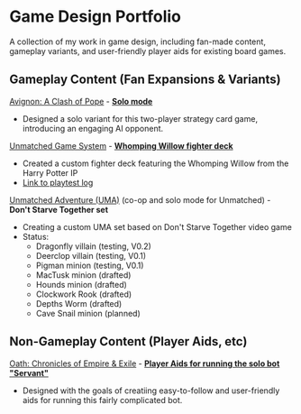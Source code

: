 # Game Design Portfolio
A collection of my work in game design, including fan-made content, gameplay variants, and user-friendly player aids for existing board games.

## Gameplay Content (Fan Expansions & Variants)
[Avignon: A Clash of Pope](https://boardgamegeek.com/boardgame/188181/avignon-a-clash-of-popes) - **[Solo mode](https://boardgamegeek.com/boardgame/188181/avignon-a-clash-of-popes)**
  - Designed a solo variant for this two-player strategy card game, introducing an engaging AI opponent.

[Unmatched Game System](https://boardgamegeek.com/boardgame/295564/unmatched-game-system) - **[Whomping Willow fighter deck](https://unmatched.cards/decks/koAD/)**
  - Created a custom fighter deck featuring the Whomping Willow from the Harry Potter IP
  - [Link to playtest log](https://github.com/sl9898/Portfolio-GameDesign/blob/main/Playtesting_Log%20-%20Whomping%20Willow.md)

[Unmatched Adventure (UMA)](https://boardgamegeek.com/boardgame/381297/unmatched-adventures-tales-to-amaze) (co-op and solo mode for Unmatched) - **Don't Starve Together set**
  - Creating a custom UMA set based on Don't Starve Together video game
  - Status:
    - Dragonfly villain (testing, V0.2)
    - Deerclop villain (testing, V0.1)
    - Pigman minion (testing, V0.1)
    - MacTusk minion (drafted)
    - Hounds minion (drafted)
    - Clockwork Rook (drafted)
    - Depths Worm (drafted)
    - Cave Snail minion (planned)


## Non-Gameplay Content (Player Aids, etc)
[Oath: Chronicles of Empire & Exile](https://boardgamegeek.com/boardgame/291572/oath) - **[Player Aids for running the solo bot "Servant"](https://boardgamegeek.com/filepage/294321/oath-the-servants-player-aids)**
  - Designed with the goals of creatiing easy-to-follow and user-friendly aids for running this fairly complicated bot.



